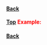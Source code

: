 #### [Back](README.md)
[**Top**](#cursor) <span style="color:red"> <strong> Example: </strong> </span>


#### [Back](README.md)